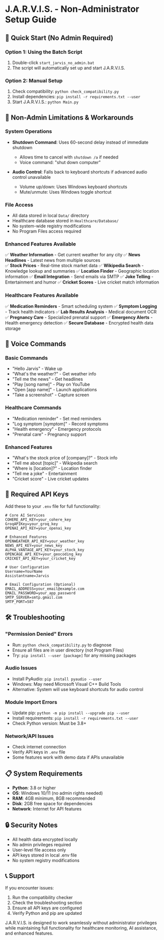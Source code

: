 # J.A.R.V.I.S. - Non-Administrator Setup Guide

## 🚀 Quick Start (No Admin Required)

### Option 1: Using the Batch Script
1. Double-click `start_jarvis_no_admin.bat`
2. The script will automatically set up and start J.A.R.V.I.S.

### Option 2: Manual Setup
1. Check compatibility: `python check_compatibility.py`
2. Install dependencies: `pip install -r requirements.txt --user`
3. Start J.A.R.V.I.S.: `python Main.py`

## 🔧 Non-Admin Limitations & Workarounds

### System Operations
- **Shutdown Command**: Uses 60-second delay instead of immediate shutdown
  - Allows time to cancel with `shutdown /a` if needed
  - Voice command: "shut down computer"

- **Audio Control**: Falls back to keyboard shortcuts if advanced audio control unavailable
  - Volume up/down: Uses Windows keyboard shortcuts
  - Mute/unmute: Uses Windows toggle shortcut

### File Access
- All data stored in local `Data/` directory
- Healthcare database stored in `Healthcare/Database/`
- No system-wide registry modifications
- No Program Files access required

### Enhanced Features Available
✅ **Weather Information** - Get current weather for any city
✅ **News Headlines** - Latest news from multiple sources  
✅ **Stock Prices** - Real-time stock market data
✅ **Wikipedia Search** - Knowledge lookup and summaries
✅ **Location Finder** - Geographic location information
✅ **Email Integration** - Send emails via SMTP
✅ **Joke Telling** - Entertainment and humor
✅ **Cricket Scores** - Live cricket match information

### Healthcare Features Available
✅ **Medication Reminders** - Smart scheduling system
✅ **Symptom Logging** - Track health indicators
✅ **Lab Results Analysis** - Medical document OCR
✅ **Pregnancy Care** - Specialized prenatal support
✅ **Emergency Alerts** - Health emergency detection
✅ **Secure Database** - Encrypted health data storage

## 🎯 Voice Commands

### Basic Commands
- "Hello Jarvis" - Wake up
- "What's the weather?" - Get weather info
- "Tell me the news" - Get headlines
- "Play [song name]" - Play on YouTube
- "Open [app name]" - Launch applications
- "Take a screenshot" - Capture screen

### Healthcare Commands
- "Medication reminder" - Set med reminders
- "Log symptom [symptom]" - Record symptoms
- "Health emergency" - Emergency protocols
- "Prenatal care" - Pregnancy support

### Enhanced Features
- "What's the stock price of [company]?" - Stock info
- "Tell me about [topic]" - Wikipedia search
- "Where is [location]?" - Location finder
- "Tell me a joke" - Entertainment
- "Cricket score" - Live cricket updates

## 🔑 Required API Keys

Add these to your `.env` file for full functionality:

```
# Core AI Services
COHERE_API_KEY=your_cohere_key
GroqAPIKey=your_groq_key
OPENAI_API_KEY=your_openai_key

# Enhanced Features
OPENWEATHER_API_KEY=your_weather_key
NEWS_API_KEY=your_news_key
ALPHA_VANTAGE_API_KEY=your_stock_key
OPENCAGE_API_KEY=your_geocoding_key
CRICKET_API_KEY=your_cricket_key

# User Configuration
Username=YourName
Assistantname=Jarvis

# Email Configuration (Optional)
EMAIL_ADDRESS=your_email@example.com
EMAIL_PASSWORD=your_app_password
SMTP_SERVER=smtp.gmail.com
SMTP_PORT=587
```

## 🛠️ Troubleshooting

### "Permission Denied" Errors
- Run: `python check_compatibility.py` to diagnose
- Ensure all files are in user directory (not Program Files)
- Try: `pip install --user [package]` for any missing packages

### Audio Issues
- Install PyAudio: `pip install pyaudio --user`
- Windows: May need Microsoft Visual C++ Build Tools
- Alternative: System will use keyboard shortcuts for audio control

### Module Import Errors
- Update pip: `python -m pip install --upgrade pip --user`
- Install requirements: `pip install -r requirements.txt --user`
- Check Python version: Must be 3.8+

### Network/API Issues
- Check internet connection
- Verify API keys in `.env` file
- Some features work with demo data if APIs unavailable

## 📋 System Requirements

- **Python**: 3.8 or higher
- **OS**: Windows 10/11 (no admin rights needed)
- **RAM**: 4GB minimum, 8GB recommended
- **Disk**: 2GB free space for dependencies
- **Network**: Internet for API features

## 🔒 Security Notes

- All health data encrypted locally
- No admin privileges required
- User-level file access only
- API keys stored in local .env file
- No system registry modifications

## 📞 Support

If you encounter issues:
1. Run the compatibility checker
2. Check the troubleshooting section
3. Ensure all API keys are configured
4. Verify Python and pip are updated

J.A.R.V.I.S. is designed to work seamlessly without administrator privileges while maintaining full functionality for healthcare monitoring, AI assistance, and enhanced features.